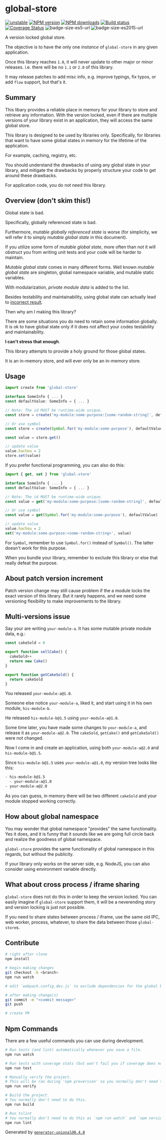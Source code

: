 # global-store

[![unstable][unstable-image]][unstable-url]
[![NPM version][npm-image]][npm-url]
[![NPM downloads][downloads-image]][downloads-url]
[![Build status][travis-image]][travis-url]
[![Coverage Status][coveralls-image]][coveralls-url]
![badge-size-es5-url]
![badge-size-es2015-url]

A version locked global store.

The objective is to have the only one *instance* of `global-store` in any given application.

Once this library reaches `1.0`, it will never update to other major or minor releases.
i.e. there will be no `1.1` or `2.0` of this library.

It may release patches to add misc info, e.g. improve typings, fix typos, or add `flow` support, but that's it.

## Summary

This libary provides a reliable place in memory for your library to store and retrieve any information.
With the version locked, even if there are multiple versions of your library exist in an application, they will access the same global store.

This library is designed to be used by libraries only.
Specifically, for libraries that want to have some global states in memory for the lifetime of the application.

For example, caching, registry, etc.

You should understand the drawbacks of using any global state in your library,
and mitigate the drawbacks by properly structure your code to get around these drawbacks.

For application code, you do not need this library.

## Overview (don't skim this!)

Global state is bad.

Specifically, globally referenced state is bad.

Furthermore, *mutable globally referenced state* is worse (for simplicity, we will refer it to simply *mutable global state* in this document).

If you utilize some form of *mutable global state*, more often than not it will obstruct you from writing unit tests and your code will be harder to maintain.

*Mutable global state* comes in many different forms.
Well known *mutable global state* are singleton, global namespace variable, and mutable static variables.

With modularization, *private module data* is added to the list.

Besides testability and maintainability, using global state can actually lead to [incorrect result](#multi-versions-issue).

Then why am I making this library?

There are some situations you do need to retain some information globally.
It is ok to have global state only if it does not affect your codes testability and maintainability.

**I can't stress that enough**.

This library attempts to provide a holy ground for those global states.

It is an in-memory store, and will ever only be an in-memory store.

## Usage

```ts
import create from 'global-store'

interface SomeInfo { ... }
const defaultValue: SomeInfo = { ... }

// Note: The id MUST be runtime-wide unique.
const store = create('my-module:some-purpose:[some-random-string]', defaultValue)

// Or use symbol
const store = create(Symbol.for('my-module:some-purpose'), defaultValue)

const value = store.get()

// update value
value.hachou = 2
store.set(value)
```

If you prefer functional programming, you can also do this:

```ts
import { get, set } from 'global-store'

interface SomeInfo { ... }
const defaultValue: SomeInfo = { ... }

// Note: The id MUST be runtime-wide unique.
const value = get('my-module:some-purpose:[some-random-string]', defaultValue)

// Or use symbol
const value = get(Symbol.for('my-module:some-purpose'), defaultValue)

// update value
value.hachou = 2
set('my-module:some-purpose:<some-random-string>', value)
```

For `Symbol`, remember to use `Symbol.for()` instead of `Symbol()`.
The latter doesn't work for this purpose.

When you bundle your library, remember to exclude this library or else that really defeat the purpose.

## About patch version increment

Patch version change may still cause problem if the a module locks the exact version of this library.
But it rarely happens, and we need some versioning flexibility to make improvements to the library.

## Multi-versions issue

Say your are writing `your-module-a`.
It has some mutable private module data, e.g.:

```ts
const cakeSold = 0

export function sellCake() {
  cakeSold++
  return new Cake()
}

export function getCakeSold() {
  return cakeSold
}
```

You released `your-module-a@1.0`.

Someone else notice `your-module-a`, liked it, and start using it in his own module, `his-module-b`.

He released `his-module-b@1.5` using `your-module-a@1.0`.

Some time later, you have made some changes to `your-module-a`, and release it as `your-module-a@2.0`.
The `cakeSold`, `getCake()` and `getCakeSold()` were not changed.

Now I come in and create an application, using both `your-module-a@2.0` and `his-module-b@1.5`.

Since `his-module-b@1.5` uses `your-module-a@1.0`, my version tree looks like this:

```sh
- his-module-b@1.5
  - your-module-a@1.0
- your-module-a@2.0
```

As you can guess, in memory there will be two different `cakeSold` and your module stopped working correctly.

## How about global namespace

You may wonder that global namespace "provides" the same functionality.
Yes it does, and it is funny that it sounds like we are going full circle back and realize the goodness of global namespace.

`global-store` provides the same functionality of global namespace in this regards, but without the publicity.

If your library only works on the server side, e.g. NodeJS, you can also consider using environment variable directly.

## What about cross process / iframe sharing

`global-store` does not do this in order to keep the version locked.
You can easily imagine if `global-store` support them, it will be a neverending story and version locking is just not possible.

If you need to share states between process / iframe, use the same old IPC, web worker, process, whatever, to share the data between those `global-store`s.

## Contribute

```sh
# right after clone
npm install

# begin making changes
git checkout -b <branch>
npm run watch

# edit `webpack.config.dev.js` to exclude dependencies for the global build.

# after making change(s)
git commit -m "<commit message>"
git push

# create PR
```

## Npm Commands

There are a few useful commands you can use during development.

```sh
# Run tests (and lint) automatically whenever you save a file.
npm run watch

# Run tests with coverage stats (but won't fail you if coverage does not meet criteria)
npm run test

# Manually verify the project.
# This will be ran during 'npm preversion' so you normally don't need to run this yourself.
npm run verify

# Build the project.
# You normally don't need to do this.
npm run build

# Run tslint
# You normally don't need to do this as `npm run watch` and `npm version` will automatically run lint for you.
npm run lint
```

Generated by [`generator-unional@0.4.0`](https://github.com/unional/unional-cli)

[unstable-image]: http://badges.github.io/stability-badges/dist/unstable.svg
[unstable-url]: http://github.com/badges/stability-badges
[npm-image]: https://img.shields.io/npm/v/global-store.svg?style=flat
[npm-url]: https://npmjs.org/package/global-store
[downloads-image]: https://img.shields.io/npm/dm/global-store.svg?style=flat
[downloads-url]: https://npmjs.org/package/global-store
[travis-image]: https://img.shields.io/travis/unional/global-store.svg?style=flat
[travis-url]: https://travis-ci.org/unional/global-store
[coveralls-image]: https://coveralls.io/repos/github/unional/global-store/badge.svg
[coveralls-url]: https://coveralls.io/github/unional/global-store
[badge-size-es5-url]: http://img.badgesize.io/unional/global-store/master/dist/global-store.es5.js.svg?label=es5_size
[badge-size-es2015-url]: http://img.badgesize.io/unional/global-store/master/dist/global-store.es2015.js.svg?label=es2015_size
